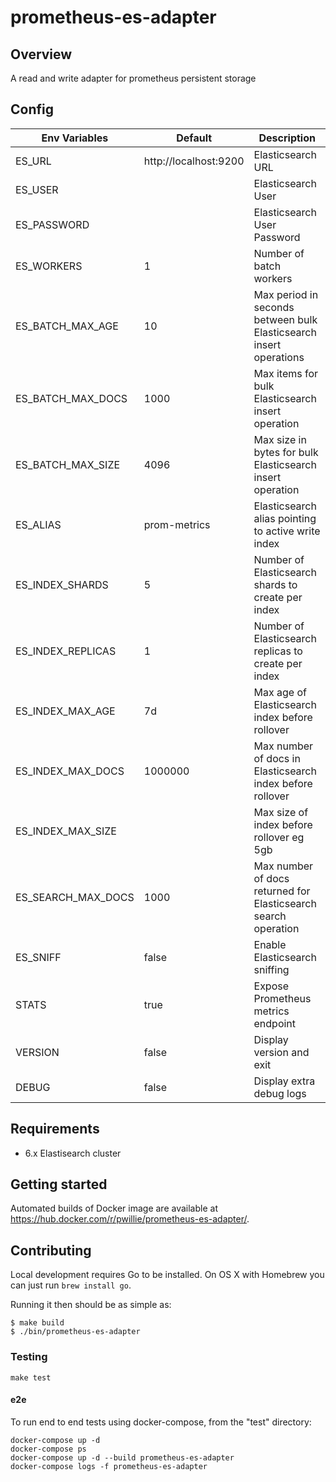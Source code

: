 # prometheus-es-adapter

## Overview

A read and write adapter for prometheus persistent storage

## Config

| Env Variables      | Default               | Description                                                        |
| -----------------  | --------------------- | ------------------------------------------------------------------ |
| ES_URL             | http://localhost:9200 | Elasticsearch URL                                                  |
| ES_USER            |                       | Elasticsearch User                                                 |
| ES_PASSWORD        |                       | Elasticsearch User Password                                        |
| ES_WORKERS         | 1                     | Number of batch workers                                            |
| ES_BATCH_MAX_AGE   | 10                    | Max period in seconds between bulk Elasticsearch insert operations | 
| ES_BATCH_MAX_DOCS  | 1000                  | Max items for bulk Elasticsearch insert operation                  |
| ES_BATCH_MAX_SIZE  | 4096                  | Max size in bytes for bulk Elasticsearch insert operation          |
| ES_ALIAS           | prom-metrics          | Elasticsearch alias pointing to active write index                 |
| ES_INDEX_SHARDS    | 5                     | Number of Elasticsearch shards to create per index                 |
| ES_INDEX_REPLICAS  | 1                     | Number of Elasticsearch replicas to create per index               |
| ES_INDEX_MAX_AGE   | 7d                    | Max age of Elasticsearch index before rollover                     |
| ES_INDEX_MAX_DOCS  | 1000000               | Max number of docs in Elasticsearch index before rollover          |
| ES_INDEX_MAX_SIZE  |                       | Max size of index before rollover eg 5gb                           |
| ES_SEARCH_MAX_DOCS | 1000                  | Max number of docs returned for Elasticsearch search operation     |
| ES_SNIFF           | false                 | Enable Elasticsearch sniffing                                      |
| STATS              | true                  | Expose Prometheus metrics endpoint                                 |
| VERSION            | false                 | Display version and exit                                           |
| DEBUG              | false                 | Display extra debug logs                                           |

## Requirements

* 6.x Elastisearch cluster

## Getting started

Automated builds of Docker image are available at https://hub.docker.com/r/pwillie/prometheus-es-adapter/.

## Contributing

Local development requires Go to be installed. On OS X with Homebrew you can just run `brew install go`.

Running it then should be as simple as:

```console
$ make build
$ ./bin/prometheus-es-adapter
```

### Testing

`make test`

#### e2e

To run end to end tests using docker-compose, from the "test" directory:
```
docker-compose up -d
docker-compose ps
docker-compose up -d --build prometheus-es-adapter
docker-compose logs -f prometheus-es-adapter
```